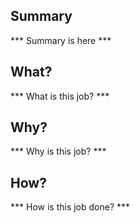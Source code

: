 ## Summary

*** Summary is here ***

## What?

*** What is this job? ***

## Why?

*** Why is this job? ***

## How?

*** How is this job done? ***
